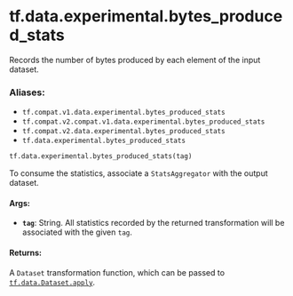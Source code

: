 <div itemscope itemtype="http://developers.google.com/ReferenceObject">
<meta itemprop="name" content="tf.data.experimental.bytes_produced_stats" />
<meta itemprop="path" content="Stable" />
</div>

# tf.data.experimental.bytes_produced_stats

Records the number of bytes produced by each element of the input dataset.

### Aliases:

* `tf.compat.v1.data.experimental.bytes_produced_stats`
* `tf.compat.v2.compat.v1.data.experimental.bytes_produced_stats`
* `tf.compat.v2.data.experimental.bytes_produced_stats`
* `tf.data.experimental.bytes_produced_stats`

``` python
tf.data.experimental.bytes_produced_stats(tag)
```

<!-- Placeholder for "Used in" -->

To consume the statistics, associate a `StatsAggregator` with the output
dataset.

#### Args:


* <b>`tag`</b>: String. All statistics recorded by the returned transformation will
  be associated with the given `tag`.


#### Returns:

A `Dataset` transformation function, which can be passed to
<a href="../../../tf/data/Dataset.md#apply"><code>tf.data.Dataset.apply</code></a>.
